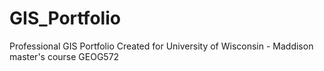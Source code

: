 # GIS_Portfolio
Professional GIS Portfolio Created for University of Wisconsin - Maddison master's course GEOG572
